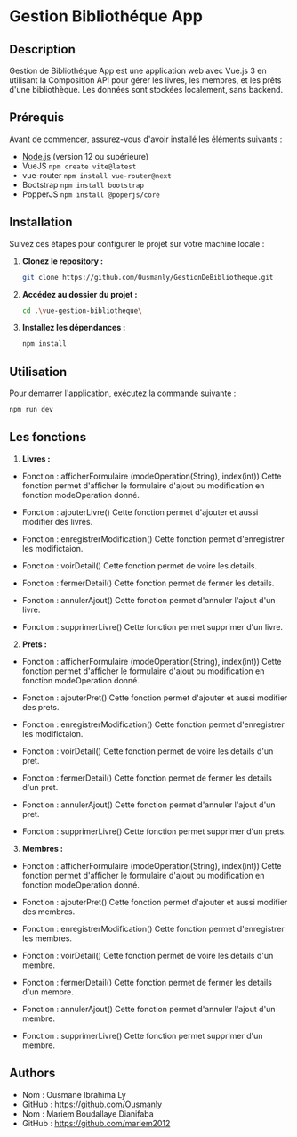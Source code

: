 # Gestion Bibliothéque App

## Description

Gestion de Bibliothéque App est une application web avec Vue.js 3 en utilisant la Composition API pour gérer les
livres, les membres, et les prêts d'une bibliothèque. Les données sont stockées
localement, sans backend.

## Prérequis

Avant de commencer, assurez-vous d'avoir installé les éléments suivants :

- [Node.js](https://nodejs.org/) (version 12 ou supérieure)
- VueJS `npm create vite@latest`
- vue-router `npm install vue-router@next`
- Bootstrap `npm install bootstrap`
- PopperJS `npm install @poperjs/core`


## Installation

Suivez ces étapes pour configurer le projet sur votre machine locale :

1. **Clonez le repository :**

    ```bash
    git clone https://github.com/Ousmanly/GestionDeBibliotheque.git
    ```

2. **Accédez au dossier du projet :**

    ```bash
    cd .\vue-gestion-bibliotheque\ 
    ```

3. **Installez les dépendances :**

    ```bash
    npm install
    ```

## Utilisation

Pour démarrer l'application, exécutez la commande suivante :

```bash
npm run dev
```
## Les fonctions

1. **Livres :** 
 - Fonction : afficherFormulaire (modeOperation(String), index(int))
    Cette fonction permet d'afficher le formulaire d'ajout ou modification en fonction modeOperation donné.
    
 - Fonction : ajouterLivre()
    Cette fonction permet d'ajouter et aussi modifier des livres.
 
 - Fonction : enregistrerModification()
    Cette fonction permet d'enregistrer les modifictaion.
    
 - Fonction : voirDetail()
    Cette fonction permet de voire les details.
 - Fonction : fermerDetail()
    Cette fonction permet de fermer les details.
 - Fonction : annulerAjout()
    Cette fonction permet d'annuler l'ajout d'un livre.
 - Fonction : supprimerLivre()
    Cette fonction permet supprimer d'un livre.

2. **Prets :**
- Fonction : afficherFormulaire (modeOperation(String), index(int))
    Cette fonction permet d'afficher le formulaire d'ajout ou modification en fonction modeOperation donné.
    
 - Fonction : ajouterPret()
    Cette fonction permet d'ajouter et aussi modifier des prets.
 
 - Fonction : enregistrerModification()
    Cette fonction permet d'enregistrer les modifictaion.
    
 - Fonction : voirDetail()
    Cette fonction permet de voire les details d'un pret.
 - Fonction : fermerDetail()
    Cette fonction permet de fermer les details d'un pret.
 - Fonction : annulerAjout()
    Cette fonction permet d'annuler l'ajout d'un pret.
 - Fonction : supprimerLivre()
    Cette fonction permet supprimer d'un prets.

3. **Membres :**
 - Fonction : afficherFormulaire (modeOperation(String), index(int))
    Cette fonction permet d'afficher le formulaire d'ajout ou modification en fonction modeOperation donné.
    
 - Fonction : ajouterPret()
    Cette fonction permet d'ajouter et aussi modifier des membres.
 
 - Fonction : enregistrerModification()
    Cette fonction permet d'enregistrer les membres.
    
 - Fonction : voirDetail()
    Cette fonction permet de voire les details d'un membre.
 - Fonction : fermerDetail()
    Cette fonction permet de fermer les details d'un membre.
 - Fonction : annulerAjout()
    Cette fonction permet d'annuler l'ajout d'un membre.
 - Fonction : supprimerLivre()
    Cette fonction permet supprimer d'un membre.


## Authors
 - Nom : Ousmane Ibrahima Ly
  - GitHub : https://github.com/Ousmanly
 - Nom : Mariem Boudallaye Dianifaba
 - GitHub : https://github.com/mariem2012

